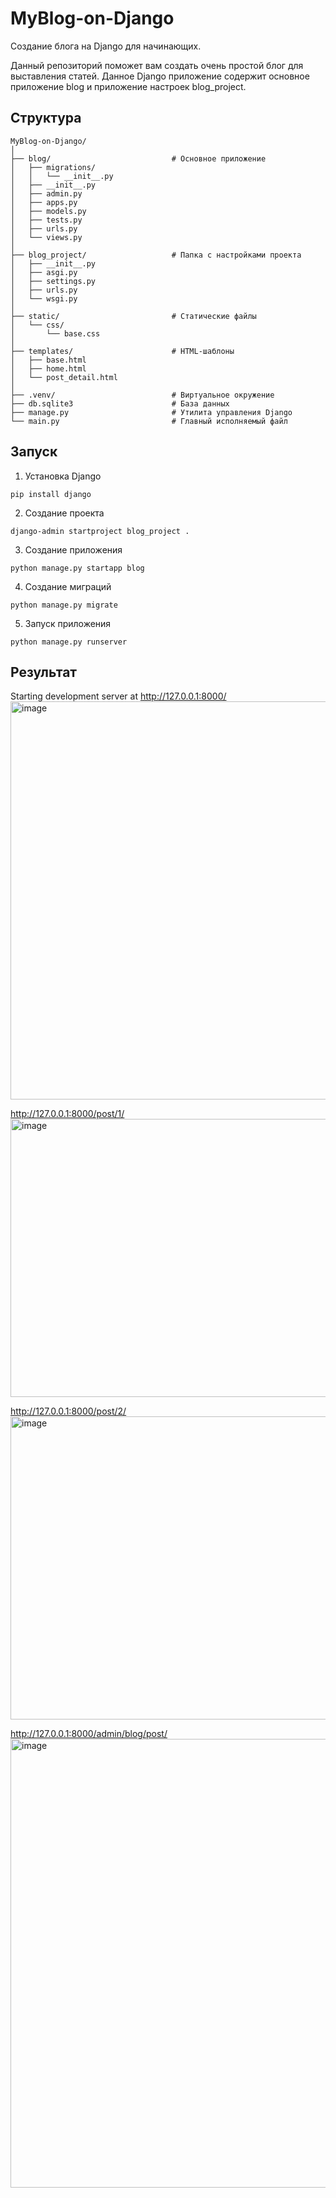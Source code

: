 # MyBlog-on-Django
Создание блога на Django для начинающих.

Данный репозиторий поможет вам создать очень простой блог для выставления статей. Данное Django приложение содержит основное приложение blog и приложение настроек blog_project.

## Структура
```
MyBlog-on-Django/
│
├── blog/                           # Основное приложение
│   ├── migrations/
│   │   └── __init__.py
│   ├── __init__.py
│   ├── admin.py
│   ├── apps.py
│   ├── models.py
│   ├── tests.py
│   ├── urls.py
│   └── views.py
│
├── blog_project/                   # Папка с настройками проекта
│   ├── __init__.py
│   ├── asgi.py
│   ├── settings.py
│   ├── urls.py
│   └── wsgi.py
│
├── static/                         # Статические файлы
│   └── css/
│       └── base.css
│
├── templates/                      # HTML-шаблоны
│   ├── base.html
│   ├── home.html
│   └── post_detail.html
│
├── .venv/                          # Виртуальное окружение
├── db.sqlite3                      # База данных
├── manage.py                       # Утилита управления Django
└── main.py                         # Главный исполняемый файл
```

## Запуск
1. Установка Django
```
pip install django
```

2. Создание проекта
```
django-admin startproject blog_project .
```
3. Создание приложения
```
python manage.py startapp blog
```
4. Создание миграций
```
python manage.py migrate
```
5. Запуск приложения
```
python manage.py runserver
```
   
## Результат
Starting development server at http://127.0.0.1:8000/
<img width="634" height="637" alt="image" src="https://github.com/user-attachments/assets/e49f5832-cd4b-4c05-ab40-8d9db41b62ef" />

http://127.0.0.1:8000/post/1/
<img width="526" height="445" alt="image" src="https://github.com/user-attachments/assets/7376d379-7c98-4f4a-973b-96156f98c278" />

http://127.0.0.1:8000/post/2/
<img width="547" height="485" alt="image" src="https://github.com/user-attachments/assets/89cdcf23-a074-4bb5-8f45-230a4d401feb" />

http://127.0.0.1:8000/admin/blog/post/
<img width="1920" height="718" alt="image" src="https://github.com/user-attachments/assets/d44db547-092a-4422-b90a-c7292749622e" />


